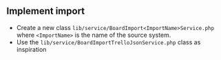 ## Implement import

* Create a new class `lib/service/BoardImport<ImportName>Service.php` where `<ImportName>` is the name of the source system.
* Use the `lib/service/BoardImportTrelloJsonService.php` class as inspiration